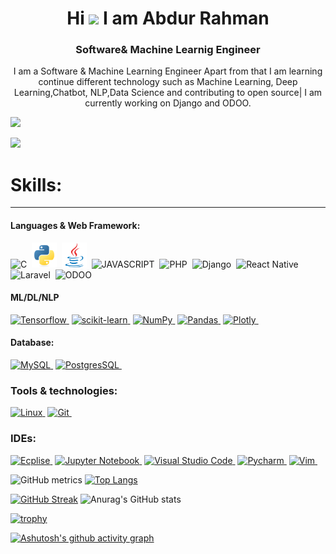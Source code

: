 
<h1 align="center"> Hi <img src="https://c.tenor.com/yWSRmymbuBkAAAAM/waving-hi.gif width="55px" height="55px" "> I am Abdur Rahman</h1> 

<h3 align="center"> Software& Machine Learnig Engineer </h3> 

<p align="center">
I am a Software & Machine Learning Engineer Apart from that I am learning continue different technology such as Machine Learning, Deep Learning,Chatbot, NLP,Data Science and contributing to open source| I am currently working on Django and ODOO.
</p>

![](https://komarev.com/ghpvc/?username=your-github-Abdurrahmans&color=green) 

![](https://visitor-badge.glitch.me/badge/Abdurrahmans.Abdurrahmans)


<h1>Skills:</h1>
<hr/>
<h4>Languages & Web Framework:</h4>
<p dir="auto">
 <a target="blank" rel="noopener noreferrer nofollow" herf="[https://camo.githubusercontent.com/94be0a2e5be1429…76f3d707974686f6e266c6f676f436f6c6f723d7768697465](https://en.cppreference.com/)">
  <img src="https://raw.githubusercontent.com/arasgungore/arasgungore/main/icons/c.svg" alt="C" width="40" height style="max-width: 100%;">&nbsp;</a>
 
 
 <a target="blank" rel="noopener noreferrer nofollow" herf="https://www.python.org">
  <img src="https://raw.githubusercontent.com/devicons/devicon/master/icons/python/python-original.svg" alt="PYTHON" width="40" height style="max-width: 100%;">&nbsp;</a>
 
  <a target="blank" rel="noopener noreferrer nofollow" herf="https://www.java.org">
  <img src="https://raw.githubusercontent.com/devicons/devicon/master/icons/java/java-original.svg" alt="JAVA" width="40" height style="max-width: 100%;">&nbsp;</a>
 
 
 <a target="blank" rel="noopener noreferrer nofollow" herf="https://developer.mozilla.org/en-US/docs/Web/JavaScript">
  <img src="https://static.javatpoint.com/images/javascript/javascript_logo.png" alt="JAVASCRIPT" width="40" height style="max-width: 100%;">&nbsp;</a>
 
 <a target="blank" rel="noopener noreferrer nofollow" herf="https://www.php.net">
  <img src="https://upload.wikimedia.org/wikipedia/commons/thumb/2/27/PHP-logo.svg/711px-PHP-logo.svg.png?20180502235434" alt="PHP" width="40" height style="max-width: 100%;">&nbsp;</a>
 
 <a target="blank" rel="noopener noreferrer nofollow" herf="https://docs.djangoproject.com">
  <img src="https://studygyaan.com/wp-content/uploads/2021/12/django-logo-negative.png" alt="Django" width="40" height style="max-width: 100%;">&nbsp;</a>

 <a target="blank" rel="noopener noreferrer nofollow" herf="https://reactnative.dev/">
  <img src="https://upload.wikimedia.org/wikipedia/commons/thumb/a/a7/React-icon.svg/1200px-React-icon.svg.png" alt="React Native" width="40" height style="max-width: 100%;">&nbsp;</a>
 
  <a target="blank" rel="noopener noreferrer nofollow" herf="https://laravel.com">
  <img src="https://upload.wikimedia.org/wikipedia/commons/thumb/9/9a/Laravel.svg/1200px-Laravel.svg.png" alt="Laravel" width="40" height style="max-width: 100%;">&nbsp;</a>
 
  <a target="blank" rel="noopener noreferrer nofollow" herf="https://www.odoo.com/">
  <img src="https://upload.wikimedia.org/wikipedia/commons/5/50/Odoo_logo.svg" alt="ODOO" width="40" height style="max-width: 100%;">&nbsp;</a>
 
 
</p>


<h4>ML/DL/NLP</h4>
<p dir="auto">
 <a target="blank" rel="noopener noreferrer nofollow" href="https://camo.githubusercontent.com/80ab2110fcef93088fac399375889c8ba9d46f3daa68a1a1cfac50fb475c9dc3/68747470733a2f2f696d672e736869656c64732e696f2f62616467652f54656e736f72466c6f772d4646364630303f7374796c653d666f722d7468652d6261646765266c6f676f3d74656e736f72666c6f77266c6f676f436f6c6f723d7768697465">
  <img src="https://camo.githubusercontent.com/80ab2110fcef93088fac399375889c8ba9d46f3daa68a1a1cfac50fb475c9dc3/68747470733a2f2f696d672e736869656c64732e696f2f62616467652f54656e736f72466c6f772d4646364630303f7374796c653d666f722d7468652d6261646765266c6f676f3d74656e736f72666c6f77266c6f676f436f6c6f723d7768697465"     
alt="Tensorflow" data-canonical-src="https://img.shields.io/badge/TensorFlow-FF6F00?style=for-the-badge&logo=tensorflow&logoColor=white" style="max-width: 100%;">&nbsp;</a>
   
<a target="blank" rel="noopener noreferrer nofollow" href="https://camo.githubusercontent.com/5e8b6493343a841ed161f1862e7de688f67ba8809ad0a76a8f04af618ab2c3bf/68747470733a2f2f696d672e736869656c64732e696f2f62616467652f7363696b69742d2d6c6561726e2d2532334637393331452e7376673f7374796c653d666f722d7468652d6261646765266c6f676f3d7363696b69742d6c6561726e266c6f676f436f6c6f723d7768697465">
  <img src="https://camo.githubusercontent.com/5e8b6493343a841ed161f1862e7de688f67ba8809ad0a76a8f04af618ab2c3bf/68747470733a2f2f696d672e736869656c64732e696f2f62616467652f7363696b69742d2d6c6561726e2d2532334637393331452e7376673f7374796c653d666f722d7468652d6261646765266c6f676f3d7363696b69742d6c6561726e266c6f676f436f6c6f723d7768697465"
alt="scikit-learn" data-canonical-src="https://img.shields.io/badge/scikit--learn-%23F7931E.svg?style=for-the-badge&logo=scikit-learn&logoColor=white" style="max-width: 100%;">&nbsp;</a>
 
 
 <a target="blank" rel="noopener noreferrer nofollow" href="https://camo.githubusercontent.com/a1c5e9056e3be1e1058d8517b025af60f61f75395a78245776db71a7703aff9c/68747470733a2f2f696d672e736869656c64732e696f2f62616467652f6e756d70792d2532333031333234332e7376673f7374796c653d666f722d7468652d6261646765266c6f676f3d6e756d7079266c6f676f436f6c6f723d7768697465">
  <img src="https://camo.githubusercontent.com/a1c5e9056e3be1e1058d8517b025af60f61f75395a78245776db71a7703aff9c/68747470733a2f2f696d672e736869656c64732e696f2f62616467652f6e756d70792d2532333031333234332e7376673f7374796c653d666f722d7468652d6261646765266c6f676f3d6e756d7079266c6f676f436f6c6f723d7768697465"
 alt="NumPy" data-canonical-src="https://img.shields.io/badge/numpy-%23013243.svg?style=for-the-badge&logo=numpy&logoColor=white"style="max-width: 100%;">&nbsp;</a>
   
 
 <a target="blank" rel="noopener noreferrer nofollow" href="https://camo.githubusercontent.com/f737c8a9e60949e59f80fcca0b0019df76efb3c8ae56d38736bb93e44b447000/68747470733a2f2f696d672e736869656c64732e696f2f62616467652f70616e6461732d2532333135303435382e7376673f7374796c653d666f722d7468652d6261646765266c6f676f3d70616e646173266c6f676f436f6c6f723d7768697465">
  <img src="https://camo.githubusercontent.com/f737c8a9e60949e59f80fcca0b0019df76efb3c8ae56d38736bb93e44b447000/68747470733a2f2f696d672e736869656c64732e696f2f62616467652f70616e6461732d2532333135303435382e7376673f7374796c653d666f722d7468652d6261646765266c6f676f3d70616e646173266c6f676f436f6c6f723d7768697465"
 alt="Pandas" data-canonical-src="https://img.shields.io/badge/pandas-%23150458.svg?style=for-the-badge&logo=pandas&logoColor=white" style="max-width: 100%;">&nbsp;</a>
 
  <a target="blank" rel="noopener noreferrer nofollow" href="https://camo.githubusercontent.com/2f9c3edd9ff2d48dd262b930c3f5faf9d5956ae61661f2df1d4c941f143d36c8/68747470733a2f2f696d672e736869656c64732e696f2f62616467652f506c6f746c792d2532333346344637352e7376673f7374796c653d666f722d7468652d6261646765266c6f676f3d706c6f746c79266c6f676f436f6c6f723d7768697465">
  <img src="https://camo.githubusercontent.com/2f9c3edd9ff2d48dd262b930c3f5faf9d5956ae61661f2df1d4c941f143d36c8/68747470733a2f2f696d672e736869656c64732e696f2f62616467652f506c6f746c792d2532333346344637352e7376673f7374796c653d666f722d7468652d6261646765266c6f676f3d706c6f746c79266c6f676f436f6c6f723d7768697465"
 alt="Plotly" data-canonical-src="https://img.shields.io/badge/Plotly-%233F4F75.svg?style=for-the-badge&logo=plotly&logoColor=white" style="max-width: 100%;">&nbsp;</a>
 
</p>

<h4>Database:</h4>
<p dir="auto">
 <a target="blank" rel="noopener noreferrer nofollow" href="https://camo.githubusercontent.com/988b23566a8e239f9717abbed64d36834115c8a8c7082a71c358e04f47f8398c/68747470733a2f2f696d672e736869656c64732e696f2f62616467652f4d7953514c2d3030303030463f7374796c653d666f722d7468652d6261646765266c6f676f3d6d7973716c266c6f676f436f6c6f723d7768697465">
  <img src="https://camo.githubusercontent.com/988b23566a8e239f9717abbed64d36834115c8a8c7082a71c358e04f47f8398c/68747470733a2f2f696d672e736869656c64732e696f2f62616467652f4d7953514c2d3030303030463f7374796c653d666f722d7468652d6261646765266c6f676f3d6d7973716c266c6f676f436f6c6f723d7768697465"
    alt="MySQL" data-canonical-src="https://img.shields.io/badge/MySQL-00000F?style=for-the-badge&logo=mysql&logoColor=white" style="max-width: 100%;">&nbsp;</a>
 
  <a target="blank" rel="noopener noreferrer nofollow" href="https://camo.githubusercontent.com/281c069a2703e948b536500b9fd808cb4fb2496b3b66741db4013a2c89e91986/68747470733a2f2f696d672e736869656c64732e696f2f62616467652f506f737467726553514c2d3331363139323f7374796c653d666f722d7468652d6261646765266c6f676f3d706f737467726573716c266c6f676f436f6c6f723d7768697465">
  <img src="https://camo.githubusercontent.com/281c069a2703e948b536500b9fd808cb4fb2496b3b66741db4013a2c89e91986/68747470733a2f2f696d672e736869656c64732e696f2f62616467652f506f737467726553514c2d3331363139323f7374796c653d666f722d7468652d6261646765266c6f676f3d706f737467726573716c266c6f676f436f6c6f723d7768697465"
 alt="PostgresSQL" data-canonical-src="https://img.shields.io/badge/PostgreSQL-316192?style=for-the-badge&logo=postgresql&logoColor=white" style="max-width: 100%;">&nbsp;</a>
</p>
<h3>Tools & technologies:</h3>

<p dir="auto">
<a target="blank" rel="noopener noreferrer nofollow" href="https://camo.githubusercontent.com/878e15b4f7576e844856dc60d855ba0587d3d2bc56211fbe69734ebccb13b068/68747470733a2f2f696d672e736869656c64732e696f2f62616467652f4c696e75782d4643433632343f7374796c653d666f722d7468652d6261646765266c6f676f3d6c696e7578266c6f676f436f6c6f723d626c61636b">
  <img src="https://camo.githubusercontent.com/878e15b4f7576e844856dc60d855ba0587d3d2bc56211fbe69734ebccb13b068/68747470733a2f2f696d672e736869656c64732e696f2f62616467652f4c696e75782d4643433632343f7374796c653d666f722d7468652d6261646765266c6f676f3d6c696e7578266c6f676f436f6c6f723d626c61636b"
 alt="Linux" data-canonical-src="https://img.shields.io/badge/Linux-FCC624?style=for-the-badge&logo=linux&logoColor=black" style="max-width: 100%;">&nbsp;</a>
 
 
 <a target="blank" rel="noopener noreferrer nofollow" href="https://camo.githubusercontent.com/06c6858186510906c21d8c951168d55d976d7dfb9176ed6125c55b8a7de0baae/68747470733a2f2f696d672e736869656c64732e696f2f62616467652f4749542d4534344333303f7374796c653d666f722d7468652d6261646765266c6f676f3d676974266c6f676f436f6c6f723d7768697465">
  <img src="https://camo.githubusercontent.com/06c6858186510906c21d8c951168d55d976d7dfb9176ed6125c55b8a7de0baae/68747470733a2f2f696d672e736869656c64732e696f2f62616467652f4749542d4534344333303f7374796c653d666f722d7468652d6261646765266c6f676f3d676974266c6f676f436f6c6f723d7768697465"
 alt="Git" data-canonical-src="https://img.shields.io/badge/GIT-E44C30?style=for-the-badge&logo=git&logoColor=white" style="max-width: 100%;">&nbsp;</a>
</p>
<h3>IDEs:</h3>

<p dir="auto">
<a target="blank" rel="noopener noreferrer nofollow" href="https://camo.githubusercontent.com/c1762c032012c12072a0ffe9717331353b85afe8d703b20164972e3f3743a6ab/68747470733a2f2f696d672e736869656c64732e696f2f62616467652f45636c697073652d4645374131362e7376673f7374796c653d666f722d7468652d6261646765266c6f676f3d45636c69707365266c6f676f436f6c6f723d7768697465">
  <img src="https://camo.githubusercontent.com/c1762c032012c12072a0ffe9717331353b85afe8d703b20164972e3f3743a6ab/68747470733a2f2f696d672e736869656c64732e696f2f62616467652f45636c697073652d4645374131362e7376673f7374796c653d666f722d7468652d6261646765266c6f676f3d45636c69707365266c6f676f436f6c6f723d7768697465"
 alt="Ecplise" data-canonical-src="https://img.shields.io/badge/Eclipse-FE7A16.svg?style=for-the-badge&logo=Eclipse&logoColor=white" style="max-width: 100%;">&nbsp;</a>
 
 
 <a target="blank" rel="noopener noreferrer nofollow" href="https://camo.githubusercontent.com/e922b45bfb79029cf4436e255b0d17b00b651e13b24f1751a9f87b14055fb4b1/68747470733a2f2f696d672e736869656c64732e696f2f62616467652f6a7570797465722d2532334641304630302e7376673f7374796c653d666f722d7468652d6261646765266c6f676f3d6a757079746572266c6f676f436f6c6f723d7768697465">
  <img src="https://camo.githubusercontent.com/e922b45bfb79029cf4436e255b0d17b00b651e13b24f1751a9f87b14055fb4b1/68747470733a2f2f696d672e736869656c64732e696f2f62616467652f6a7570797465722d2532334641304630302e7376673f7374796c653d666f722d7468652d6261646765266c6f676f3d6a757079746572266c6f676f436f6c6f723d7768697465"
 alt="Jupyter Notebook" data-canonical-src="https://img.shields.io/badge/jupyter-%23FA0F00.svg?style=for-the-badge&logo=jupyter&logoColor=white" style="max-width: 100%;">&nbsp;</a>
 
 
  <a target="blank" rel="noopener noreferrer nofollow" href="https://camo.githubusercontent.com/a0484e6383e852e622da1e934b7724921ab9b69d69246d90f899424b01f6deb1/68747470733a2f2f696d672e736869656c64732e696f2f62616467652f56697375616c25323053747564696f253230436f64652d3030373864372e7376673f7374796c653d666f722d7468652d6261646765266c6f676f3d76697375616c2d73747564696f2d636f6465266c6f676f436f6c6f723d7768697465">
  <img src="https://camo.githubusercontent.com/36f18d672255d9642f3e5ec4886605d43e5000a0c0495536f0d00208720278d3/68747470733a2f2f696d672e736869656c64732e696f2f62616467652f7079636861726d2d3134333f7374796c653d666f722d7468652d6261646765266c6f676f3d7079636861726d266c6f676f436f6c6f723d626c61636b26636f6c6f723d626c61636b266c6162656c436f6c6f723d677265656e"
 alt="Visual Studio Code" data-canonical-src="https://img.shields.io/badge/Visual%20Studio%20Code-0078d7.svg?style=for-the-badge&logo=visual-studio-code&logoColor=white" style="max-width: 100%;">&nbsp;</a>
 
  <a target="blank" rel="noopener noreferrer nofollow" href="https://camo.githubusercontent.com/36f18d672255d9642f3e5ec4886605d43e5000a0c0495536f0d00208720278d3/68747470733a2f2f696d672e736869656c64732e696f2f62616467652f7079636861726d2d3134333f7374796c653d666f722d7468652d6261646765266c6f676f3d7079636861726d266c6f676f436f6c6f723d626c61636b26636f6c6f723d626c61636b266c6162656c436f6c6f723d677265656e">
  <img src="https://camo.githubusercontent.com/36f18d672255d9642f3e5ec4886605d43e5000a0c0495536f0d00208720278d3/68747470733a2f2f696d672e736869656c64732e696f2f62616467652f7079636861726d2d3134333f7374796c653d666f722d7468652d6261646765266c6f676f3d7079636861726d266c6f676f436f6c6f723d626c61636b26636f6c6f723d626c61636b266c6162656c436f6c6f723d677265656e"
 alt="Pycharm" data-canonical-src="https://img.shields.io/badge/pycharm-143?style=for-the-badge&logo=pycharm&logoColor=black&color=black&labelColor=green" max-width: 100%;">&nbsp;</a>
 
 
  <a target="blank" rel="noopener noreferrer nofollow" href="https://camo.githubusercontent.com/9b771d3052d4089b3788a69dd69dbc2f019c59fe369ae39f3abfa64057f12550/68747470733a2f2f696d672e736869656c64732e696f2f62616467652f56494d2d2532333131414230302e7376673f7374796c653d666f722d7468652d6261646765266c6f676f3d76696d266c6f676f436f6c6f723d7768697465">
  <img src="https://camo.githubusercontent.com/9b771d3052d4089b3788a69dd69dbc2f019c59fe369ae39f3abfa64057f12550/68747470733a2f2f696d672e736869656c64732e696f2f62616467652f56494d2d2532333131414230302e7376673f7374796c653d666f722d7468652d6261646765266c6f676f3d76696d266c6f676f436f6c6f723d7768697465"
 alt="Vim" data-canonical-src="https://img.shields.io/badge/VIM-%2311AB00.svg?style=for-the-badge&logo=vim&logoColor=white" style="max-width: 100%;">&nbsp;</a>
 
</p>



![GitHub metrics](https://metrics.lecoq.io/Abdurrahmans) [![Top Langs](https://github-readme-stats.vercel.app/api/top-langs/?username=Abdurrahmans)](https://github.com/anuraghazra/github-readme-stats)

[![GitHub Streak](https://streak-stats.demolab.com?user=Abdurrahmans&theme=tokyonight&border_radius=4.5)](https://git.io/streak-stats)  ![Anurag's GitHub stats](https://github-readme-stats.vercel.app/api?username=Abdurrahmans&theme=tokyonight&show_icons=true)    

                                                                                                                          
[![trophy](https://github-profile-trophy.vercel.app/?username=Abdurrahmans&theme=tokyonight&column=7&margin-w=40)](https://github.com/ryo-ma/github-profile-trophy)

[![Ashutosh's github activity graph](https://activity-graph.herokuapp.com/graph?username=Abdurrahmans&theme=react-dark)](https://github.com/ashutosh00710/github-readme-activity-graph)

 










